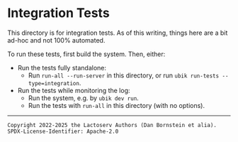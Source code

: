 Integration Tests
=================

This directory is for integration tests. As of this writing, things here are a
bit ad-hoc and not 100% automated.

To run these tests, first build the system. Then, either:

* Run the tests fully standalone:
  * Run `run-all --run-server` in this directory, or run `ubik run-tests
    --type=integration`.
* Run the tests while monitoring the log:
  * Run the system, e.g. by `ubik dev run`.
  * Run the tests with `run-all` in this directory (with no options).

- - - - - - - - - -
```
Copyright 2022-2025 the Lactoserv Authors (Dan Bornstein et alia).
SPDX-License-Identifier: Apache-2.0
```
